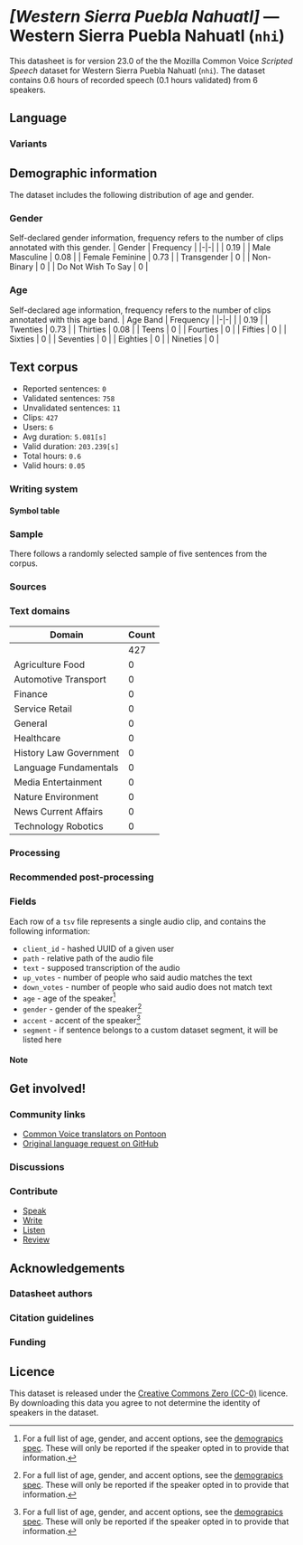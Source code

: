 # *[Western Sierra Puebla Nahuatl]* &mdash; Western Sierra Puebla Nahuatl (`nhi`)

This datasheet is for version 23.0 of the the Mozilla Common Voice *Scripted Speech* dataset 
for Western Sierra Puebla Nahuatl (`nhi`). The dataset contains 0.6 hours of recorded
speech (0.1 hours validated) from 6 speakers.

## Language

<!-- {{LANGUAGE_DESCRIPTION}} -->

<!-- Provide a brief (1-2 paragraph) description of your language -->

### Variants

<!-- {{VARIANT_DESCRIPTION}} -->

<!-- @ OPTIONAL @ -->

<!-- Describe the variants (MCV variants) of your language -->

## Demographic information

The dataset includes the following distribution of age and gender.

<!-- You can get a lot of the information in this section from https://analyzer.cv-toolbox.web.tr/browse -->

### Gender

Self-declared gender information, frequency refers to the number of clips annotated with this gender.
| Gender | Frequency |
|-|-|
|  | 0.19 |
| Male Masculine | 0.08 |
| Female Feminine | 0.73 |
| Transgender | 0 |
| Non-Binary | 0 |
| Do Not Wish To Say | 0 |


<!-- {{GENDER_TABLE}} -->

<!-- @ AUTOMATICALLY GENERATED @ -->

<!-- | Gender | Frequency |
|--------|-----------|
| male, masculine | ? |
| undeclared | ? |
| female, feminine | ? | -->

### Age

Self-declared age information, frequency refers to the number of clips annotated with this age band.
| Age Band | Frequency |
|-|-|
|  | 0.19 |
| Twenties | 0.73 |
| Thirties | 0.08 |
| Teens | 0 |
| Fourties | 0 |
| Fifties | 0 |
| Sixties | 0 |
| Seventies | 0 |
| Eighties | 0 |
| Nineties | 0 |


<!-- {{AGE_TABLE}} -->

<!-- @ AUTOMATICALLY GENERATED @ -->

<!-- | Age band | Frequency |
|----------|-----------|
| teens | ? |
| twenties | ? |
| thirties | ? |
| fourties | ? |
| fifties | ? |
   ...if other age ranges are present in your data, add rows... -->

## Text corpus


* Reported sentences: `0`
* Validated sentences: `758`
* Unvalidated sentences: `11`
* Clips: `427`
* Users: `6`
* Avg duration: `5.081[s]`
* Valid duration: `203.239[s]`
* Total hours: `0.6`
* Valid hours: `0.05`


<!-- {{TEXT_CORPUS_DESCRIPTION}} -->

<!-- @ OPTIONAL @ -->

<!-- An overview of the text corpus, with information such as average length (in characters and words) of validated sentences. -->

### Writing system

<!-- {{WRITING_SYSTEM_DESCRIPTION}} -->

<!-- @ OPTIONAL @ -->

<!-- A description of the writing system (or writing systems) used in the text corpus -->

#### Symbol table

<!-- {{ALPHABET_TABLE}} -->

<!-- @ OPTIONAL @ -->

<!-- If the writing system is alphabetic, you can include the valid alphabet here -->

### Sample

There follows a randomly selected sample of five sentences from the corpus.

<!-- {{SENTENCES_SAMPLE}} -->

### Sources

<!-- {{SOURCES_LIST}} -->

<!-- @ OPTIONAL @ -->

<!-- A list of sentence sources, can be curated to the top-N -->

### Text domains


| Domain | Count |
|-|-|
|  | 427 |
| Agriculture Food | 0 |
| Automotive Transport | 0 |
| Finance | 0 |
| Service Retail | 0 |
| General | 0 |
| Healthcare | 0 |
| History Law Government | 0 |
| Language Fundamentals | 0 |
| Media Entertainment | 0 |
| Nature Environment | 0 |
| News Current Affairs | 0 |
| Technology Robotics | 0 |


<!-- {{TEXT_DOMAIN_DESCRIPTION}} -->

<!-- @ OPTIONAL @ -->

<!-- What text domains are represented in the corpus? -->

### Processing

<!-- {{PROCESSING_DESCRIPTION}} -->

<!-- @ OPTIONAL @ -->

<!-- How has the text data been processed -->

### Recommended post-processing

<!-- {{RECOMMENDED_POSTPROCESSING_DESCRIPTION}} -->

<!-- @ OPTIONAL @ -->

<!-- What should people do before they use the data, for example Unicode normalisation -->

### Fields

Each row of a `tsv` file represents a single audio clip, and contains the following information:
* `client_id` - hashed UUID of a given user
* `path` - relative path of the audio file
* `text` - supposed transcription of the audio
* `up_votes` - number of people who said audio matches the text
* `down_votes` - number of people who said audio does not match text
* `age` - age of the speaker[^1]
* `gender` - gender of the speaker[^1]
* `accent` - accent of the speaker[^1]
* `segment` - if sentence belongs to a custom dataset segment, it will be listed here

#### Note

[^1]: For a full list of age, gender, and accent options, see the
[demograpics
spec](https://github.com/common-voice/common-voice/blob/main/web/src/stores/demographics.ts). These
will only be reported if the speaker opted in to provide that
information.

## Get involved!

### Community links


* [Common Voice translators on Pontoon](https://pontoon.mozilla.org/nhi/common-voice/contributors/)
* [Original language request on GitHub](https://github.com/common-voice/common-voice/issues/3889)

<!-- {{COMMUNITY_LINKS_LIST}} -->

<!-- @ OPTIONAL @ -->

<!-- Links to community chats / fora -->

### Discussions

<!-- {{DISCUSSION_LINKS_LIST}} -->

<!-- @ OPTIONAL @ -->

<!-- Any links to discussions, for example on Discourse or other fora or blogs can be included here -->

### Contribute


* [Speak](https://commonvoice.mozilla.org/nhi/speak)
* [Write](https://commonvoice.mozilla.org/nhi/write)
* [Listen](https://commonvoice.mozilla.org/nhi/listen)
* [Review](https://commonvoice.mozilla.org/nhi/review)

<!-- {{CONTRIBUTE_LINKS_LIST}} -->

<!-- Here you can include links for how to contribute to the dataset -->

## Acknowledgements

### Datasheet authors

<!-- {{DATASHEET_AUTHORS_LIST}} -->

<!-- A list in the format of: Your Name <email@email.com> -->

### Citation guidelines

<!-- {{CITATION_DESCRIPTION}} -->

<!-- @ OPTIONAL @ -->

<!-- If you published a paper and would like people to cite it, you can include the BiBTeX here -->

### Funding

<!-- {{FUNDING_DESCRIPTION}} -->

<!-- @ OPTIONAL @ -->

<!-- If you received any funding, you can include the acknowledgement here -->

## Licence

This dataset is released under the [Creative Commons Zero (CC-0)](https://creativecommons.org/public-domain/cc0/) licence. By downloading this data
you agree to not determine the identity of speakers in the dataset.